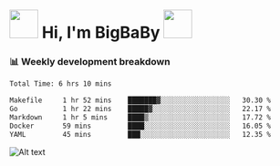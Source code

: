 <!-- Title -->
<h1>
    <img src="https://media.tenor.com/TlyRveJkgo4AAAAi/cloud-cloud-strife.gif" width="50"/>
    Hi, I'm BigBaBy
    <img src="https://media.tenor.com/TlyRveJkgo4AAAAi/cloud-cloud-strife.gif" width="50"/>
</h1>

<h3> 📊 Weekly development breakdown </h3>
<!-- waka-readme-stats -->

<!--START_SECTION:waka-->

```txt
Total Time: 6 hrs 10 mins

Makefile     1 hr 52 mins    ███████▓░░░░░░░░░░░░░░░░░   30.30 %
Go           1 hr 22 mins    █████▓░░░░░░░░░░░░░░░░░░░   22.17 %
Markdown     1 hr 5 mins     ████▒░░░░░░░░░░░░░░░░░░░░   17.72 %
Docker       59 mins         ████░░░░░░░░░░░░░░░░░░░░░   16.05 %
YAML         45 mins         ███░░░░░░░░░░░░░░░░░░░░░░   12.35 %
```

<!--END_SECTION:waka-->

![Alt text](https://spotify-recently-played-readme.vercel.app/api?user=21b7yx6vkj66csord5swswvza&count=10&width=1000)

